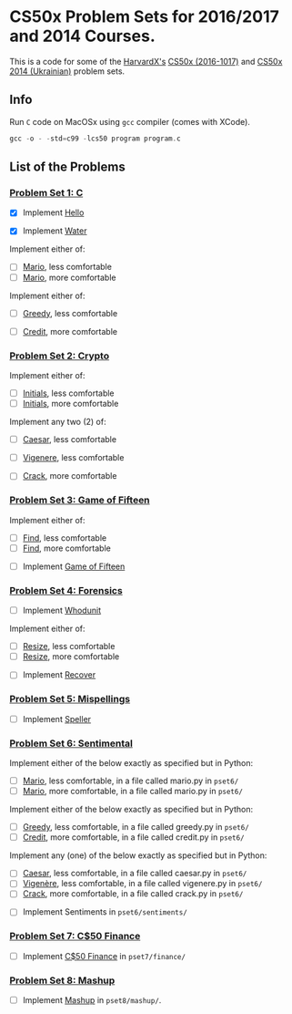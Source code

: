 # CS50x Problem Sets for 2016/2017 and 2014 Courses.

This is a code for some of the [HarvardX's](https://www.edx.org/school/harvardx) [CS50x (2016-1017)](https://www.edx.org/course/introduction-computer-science-harvardx-cs50x) and [CS50x 2014 (Ukrainian)](https://courses.prometheus.org.ua/courses/Prometheus/CS50/2016_T1/about) problem sets.

## Info

 Run `C` code on MacOSx using `gcc` compiler (comes with XCode).
 ```c
 gcc -o - -std=c99 -lcs50 program program.c
 ```

## List of the Problems

### [Problem Set 1: C](http://docs.cs50.net/2017/x/psets/1/pset1.html)

- [x] Implement [Hello](http://docs.cs50.net/problems/hello/hello.html)

- [x] Implement [Water](http://docs.cs50.net/problems/water/water.html)

Implement either of:
  * [ ] [Mario](http://docs.cs50.net/problems/mario/less/mario.html), less comfortable
  * [ ] [Mario](http://docs.cs50.net/problems/mario/more/mario.html), more comfortable

Implement either of:
  * [ ] [Greedy](http://docs.cs50.net/problems/greedy/greedy.html), less comfortable
  * [ ] [Credit](http://docs.cs50.net/problems/credit/credit.html), more comfortable


### [Problem Set 2: Crypto](http://docs.cs50.net/2017/x/psets/2/pset2.html)

Implement either of:
  * [ ] [Initials](http://docs.cs50.net/problems/initials/less/initials.html), less comfortable
  * [ ] [Initials](http://docs.cs50.net/problems/initials/more/initials.html), more comfortable

Implement any two (2) of:
  * [ ] [Caesar](http://docs.cs50.net/problems/caesar/caesar.html), less comfortable
  * [ ] [Vigenere](http://docs.cs50.net/problems/vigenere/vigenere.html), less comfortable
  * [ ] [Crack](http://docs.cs50.net/problems/crack/crack.html), more comfortable


### [Problem Set 3: Game of Fifteen](http://docs.cs50.net/2017/x/psets/3/pset3.html)

Implement either of:
  * [ ] [Find](http://docs.cs50.net/problems/find/less/find.html), less comfortable
  * [ ] [Find](http://docs.cs50.net/problems/find/more/find.html), more comfortable

- [ ] Implement [Game of Fifteen](http://docs.cs50.net/problems/fifteen/fifteen.html)


### [Problem Set 4: Forensics](http://docs.cs50.net/2017/x/psets/4/pset4.html)

- [ ] Implement [Whodunit](http://docs.cs50.net/problems/whodunit/whodunit.html)

Implement either of:
  * [ ] [Resize](http://docs.cs50.net/problems/resize/less/resize.html), less comfortable
  * [ ] [Resize](http://docs.cs50.net/problems/resize/more/resize.html), more comfortable

- [ ] Implement [Recover](http://docs.cs50.net/problems/recover/recover.html)


### [Problem Set 5: Mispellings](http://docs.cs50.net/2017/x/psets/5/pset5.html)

- [ ] Implement [Speller](http://docs.cs50.net/problems/speller/speller.html)


### [Problem Set 6: Sentimental](http://docs.cs50.net/2017/x/psets/6/pset6.html)

Implement either of the below exactly as specified but in Python:
  * [ ] [Mario](http://docs.cs50.net/problems/mario/less/mario.html), less comfortable, in a file called mario.py in `pset6/`
  * [ ] [Mario](http://docs.cs50.net/problems/mario/more/mario.html), more comfortable, in a file called mario.py in `pset6/`

Implement either of the below exactly as specified but in Python:
  * [ ] [Greedy](http://docs.cs50.net/problems/greedy/greedy.html), less comfortable, in a file called greedy.py in `pset6/`
  * [ ] [Credit](http://docs.cs50.net/problems/credit/credit.html), more comfortable, in a file called credit.py in `pset6/`

Implement any (one) of the below exactly as specified but in Python:
  * [ ] [Caesar](http://docs.cs50.net/problems/caesar/caesar.html), less comfortable, in a file called caesar.py in `pset6/`
  * [ ] [Vigenère](http://docs.cs50.net/problems/vigenere/vigenere.html), less comfortable, in a file called vigenere.py in `pset6/`
  * [ ] [Crack](http://docs.cs50.net/problems/crack/crack.html), more comfortable, in a file called crack.py in `pset6/`

- [ ] Implement Sentiments in `pset6/sentiments/`


### [Problem Set 7: C$50 Finance](http://docs.cs50.net/2017/x/psets/7/pset7.html)

- [ ] Implement [C$50 Finance](http://docs.cs50.net/problems/finance/finance.html) in `pset7/finance/`


### [Problem Set 8: Mashup](http://docs.cs50.net/2017/x/psets/8/pset8.html)

- [ ] Implement [Mashup](http://docs.cs50.net/problems/mashup/mashup.html) in `pset8/mashup/`.
